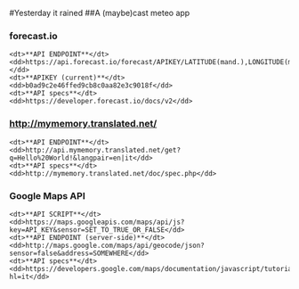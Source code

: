 #Yesterday it rained
##A (maybe)cast meteo app

### forecast.io
> <dl> 
    <dt>**API ENDPOINT**</dt>
    <dd>https://api.forecast.io/forecast/APIKEY/LATITUDE(mand.),LONGITUDE(mand.),TIME(opt.)</dd>
    <dt>**APIKEY (current)**</dt>
    <dd>b0ad9c2e46ffed9cb8c0aa82e3c9018f</dd>
    <dt>**API specs**</dt>
    <dd>https://developer.forecast.io/docs/v2</dd>
</dl>    

### http://mymemory.translated.net/
> <dl> 
    <dt>**API ENDPOINT**</dt>
    <dd>http://api.mymemory.translated.net/get?q=Hello%20World!&langpair=en|it</dd>
    <dt>**API specs**</dt>
    <dd>http://mymemory.translated.net/doc/spec.php</dd>
</dl>  

### Google Maps API
> <dl> 
    <dt>**API SCRIPT**</dt>
    <dd>https://maps.googleapis.com/maps/api/js?key=API_KEY&sensor=SET_TO_TRUE_OR_FALSE</dd>
    <dt>**API ENDPOINT (server-side)**</dt>
    <dd>http://maps.google.com/maps/api/geocode/json?sensor=false&address=SOMEWHERE</dd>
    <dt>**API specs**</dt>
    <dd>https://developers.google.com/maps/documentation/javascript/tutorial?hl=it</dd>
</dl>     
